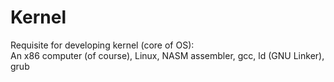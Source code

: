# Kernel
Requisite for developing kernel (core of OS): <br>
An x86 computer (of course), Linux, NASM assembler, gcc, ld (GNU Linker),
grub
